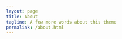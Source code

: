 ```yaml
---
layout: page
title: About
tagline: A few more words about this theme
permalink: /about.html
---
```

